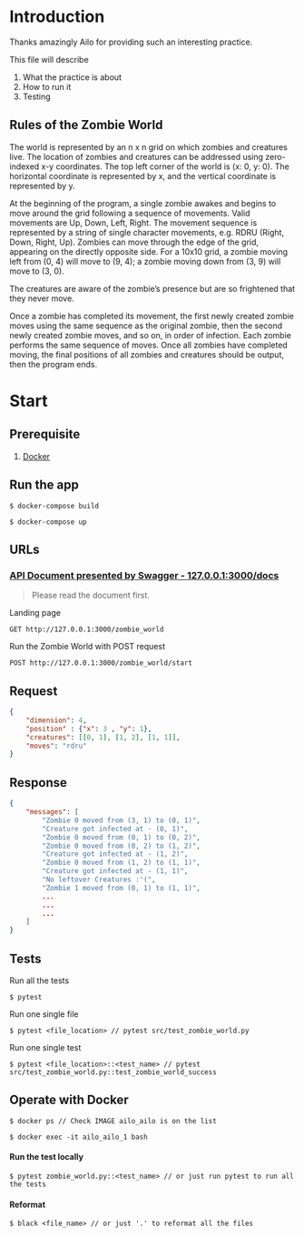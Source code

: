 # Introduction

Thanks amazingly Ailo for providing such an interesting practice. 

This file will describe 

1. What the practice is about
2. How to run it
3. Testing

## Rules of the Zombie World
The world is represented by an n x n grid on which zombies and creatures live.
The location of zombies and creatures can be addressed using zero-indexed x-y
coordinates. The top left corner of the world is (x: 0, y: 0). The horizontal coordinate
is represented by x, and the vertical coordinate is represented by y.

At the beginning of the program, a single zombie awakes and begins to move around the
grid following a sequence of movements. Valid movements are Up, Down, Left, Right. The
movement sequence is represented by a string of single character movements, e.g. RDRU
(Right, Down, Right, Up).
Zombies can move through the edge of the grid, appearing on the directly opposite side. For
a 10x10 grid, a zombie moving left from (0, 4) will move to (9, 4); a zombie moving down
from (3, 9) will move to (3, 0).

The creatures are aware of the zombie’s presence but are so frightened that they never
move.

Once a zombie has completed its movement, the first newly created zombie moves using
the same sequence as the original zombie, then the second newly created zombie moves,
and so on, in order of infection. Each zombie performs the same sequence of moves. Once
all zombies have completed moving, the final positions of all zombies and creatures should
be output, then the program ends.

# Start
## Prerequisite
1. [Docker](https://docs.docker.com/engine/install/)

## Run the app
```
$ docker-compose build
``` 

```
$ docker-compose up
```
## URLs

### **[API Document presented by Swagger - 127.0.0.1:3000/docs](http://127.0.0.1:3000/docs)**
> Please read the document first.


Landing page
```
GET http://127.0.0.1:3000/zombie_world
```
Run the Zombie World with POST request
```
POST http://127.0.0.1:3000/zombie_world/start
```
## Request
```json
{
    "dimension": 4,
    "position" : {"x": 3 , "y": 1},
    "creatures": [[0, 1], [1, 2], [1, 1]],
    "moves": "rdru"
}
```
## Response
```json
{
    "messages": [
        "Zombie 0 moved from (3, 1) to (0, 1)",
        "Creature got infected at - (0, 1)",
        "Zombie 0 moved from (0, 1) to (0, 2)",
        "Zombie 0 moved from (0, 2) to (1, 2)",
        "Creature got infected at - (1, 2)",
        "Zombie 0 moved from (1, 2) to (1, 1)",
        "Creature got infected at - (1, 1)",
        "No leftover Creatures :'(",
        "Zombie 1 moved from (0, 1) to (1, 1)",
        ...
        ...
        ...
    ]
}
```
## Tests

Run all the tests
```
$ pytest 
```

Run one single file
```
$ pytest <file_location> // pytest src/test_zombie_world.py
```

Run one single test
```
$ pytest <file_location>::<test_name> // pytest src/test_zombie_world.py::test_zombie_world_success
```
## Operate with Docker
```
$ docker ps // Check IMAGE ailo_ailo is on the list
```
```
$ docker exec -it ailo_ailo_1 bash
```
#### Run the test locally
```
$ pytest zombie_world.py::<test_name> // or just run pytest to run all the tests
```
#### Reformat 
```
$ black <file_name> // or just '.' to reformat all the files
```